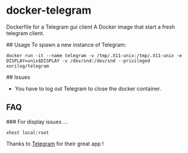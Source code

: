 # docker-telegram
Dockerfile for a Telegram gui client
A Docker image that start a fresh telegram client.

## Usage
To spawn a new instance of Telegram:

```
docker run -it --name telegram -v /tmp/.X11-unix:/tmp/.X11-unix -e DISPLAY=unix$DISPLAY -v /dev/snd:/dev/snd --privileged xorilog/telegram
```
## Issues
* You have to log out Telegram to close the docker container.

## FAQ
### For display issues ...
```shell
xhost local:root
```
Thanks to [Telegram](https://telegram.org/) for their great app !

